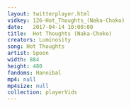 ```yaml
---
layout: twitterplayer.html
vidkey: 126-Hot_Thoughts_(Naka-Choko)
date:   2017-04-14 10:00:00
title:  Hot Thoughts (Naka-Choko)
creators: Luminosity
song: Hot Thoughts
artist: Spoon
width: 884
height: 480
fandoms: Hannibal
mp4: null
mp4size: null
collection: playerVids
---
```


  <div>
  
  </div>
  